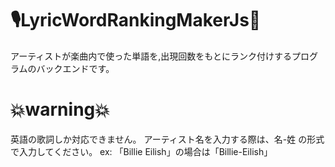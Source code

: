 # 🎙LyricWordRankingMakerJs🚀
アーティストが楽曲内で使った単語を,出現回数をもとにランク付けするプログラムのバックエンドです。

# 💥warning💥
英語の歌詞しか対応できません。
アーティスト名を入力する際は、名-姓 の形式で入力してください。
ex: 「Billie Eilish」の場合は「Billie-Eilish」
